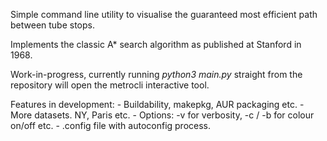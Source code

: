 Simple command line utility to visualise the guaranteed most efficient path between tube stops.

Implements the classic A* search algorithm as published at Stanford in 1968.

Work-in-progress, currently running *python3 main.py* straight from the repository will open the metrocli interactive tool.

Features in development:
    - Buildability, makepkg, AUR packaging etc.
    - More datasets. NY, Paris etc.
    - Options: -v for verbosity, -c / -b for colour on/off etc.
    - .config file with autoconfig process.

